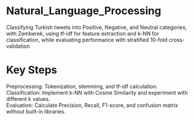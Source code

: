 # Natural_Language_Processing
Classifying Turkish tweets into Positive, Negative, and Neutral categories, with Zemberek, using tf-idf for feature extraction and k-NN for classification, while evaluating performance with stratified 10-fold cross-validation


# Key Steps      
Preprocessing: Tokenization, stemming, and tf-idf calculation.     
Classification: Implement k-NN with Cosine Similarity and experiment with different k values.      
Evaluation: Calculate Precision, Recall, F1-score, and confusion matrix without built-in libraries.
